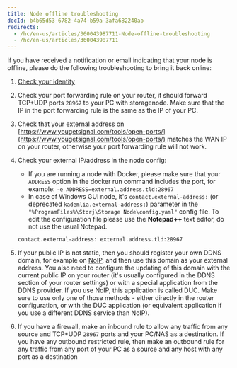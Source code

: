 ```yaml
---
title: Node offline troubleshooting
docId: b4b65d53-6782-4a74-b59a-3afa682240ab
redirects:
  - /hc/en-us/articles/360043987711-Node-offline-troubleshooting
  - /hc/en-us/articles/360043987711
---
```

If you have received a notification or email indicating that your node is offline, please do the following troubleshooting to bring it back online:

1. [Check your identity](docId:aT6VAB297OWLd4vqeXxf5#confirm-the-identity) 
2. Check your port forwarding rule on your router, it should forward TCP+UDP ports `28967` to your PC with storagenode. Make sure that the IP in the port forwarding rule is the same as the IP of your PC.

3. Check that your external address on [https://www.yougetsignal.com/tools/open-ports/](https://www.yougetsignal.com/tools/open-ports/) matches the WAN IP on your router, otherwise your port forwarding rule will not work.

4. Check your external IP/address in the node config:
   * If you are running a node with Docker, please make sure that your `ADDRESS` option in the docker run command includes the port, for example: `-e ADDRESS=external.address.tld:28967`
   * In case of Windows GUI node, it's `contact.external-address:` (or deprecated `kademlia.external-address:`) parameter in the `"%ProgramFiles%\Storj\Storage Node\config.yaml"` config file. To edit the configuration file please use the **Notepad++** text editor, do not use the usual Notepad.
   ```
   contact.external-address: external.address.tld:28967
   ```

5. If your public IP is not static, then you should register your own DDNS domain, for example on [NoIP](https://www.noip.com/), and then use this domain as your external address. You also need to configure the updating of this domain with the current public IP on your router (it's usually configured in the DDNS section of your router settings) or with a special application from the DDNS provider. If you use NoIP, this application is called DUC. Make sure to use only one of those methods - either directly in the router configuration, or with the DUC application (or equivalent application if you use a different DDNS service than NoIP).

6. If you have a firewall, make an inbound rule to allow any traffic from any source and TCP+UDP `28967` ports and your PC/NAS as a destination. If you have any outbound restricted rule, then make an outbound rule for any traffic from any port of your PC as a source and any host with any port as a destination